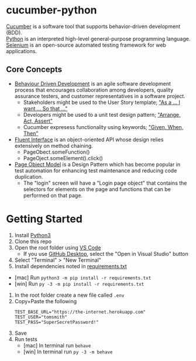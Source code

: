 # cucumber-python
[Cucumber](https://cucumber.io/) is a software tool that supports behavior-driven development (BDD). </br>
[Python](https://www.python.org/) is an interpreted high-level general-purpose programming language. </br>
[Selenium](https://selenium.dev) is an open-source automated testing framework for web applications.

## Core Concepts
* [Behaviour Driven Development](https://en.wikipedia.org/wiki/Behavior-driven_development) is an agile software development process that encourages collaboration among developers, quality assurance testers, and customer representatives in a software project.
  * Stakeholders might be used to the User Story template; ["As a … I want … So that …"](https://martinfowler.com/bliki/UserStory.html)
  * Developers might be used to a unit test design pattern; ["Arrange, Act, Assert"](http://wiki.c2.com/?ArrangeActAssert)
  * Cucumber expresess functionality using keywords; ["Given, When, Then"](https://en.wikipedia.org/wiki/Given-When-Then)
* [Fluent Interface](https://en.wikipedia.org/wiki/Fluent_interface) is an object-oriented API whose design relies extensively on method chaining.
  * PageObect.someFunction()
  * PageOject.someElement().click()
* [Page Object Model](https://www.selenium.dev/documentation/en/guidelines_and_recommendations/page_object_models/) is a Design Pattern which has become popular in test automation for enhancing test maintenance and reducing code duplication. </br>
  * The "login" screen will have a "Login page object" that contains the selectors for elements on the page and functions that can be performed on that page.

# Getting Started
1. Install [Python3](https://www.python.org/downloads/)
1. Clone this repo
1. Open the root folder using [VS Code](https://code.visualstudio.com/)
   * If you use [GitHub Desktop](https://desktop.github.com/), select the "Open in Visual Studio" button
1. Select "Terminal" > "New Terminal"
1.  Install dependencies noted in [requirements.txt](/requirements.txt)
   * [mac] Run `python3 -m pip install -r requirements.txt`
   * [win] Run `py -3 -m pip install -r requirements.txt`
1. In the root folder create a new file called `.env`
1. Copy+Paste the following
   ```
   TEST_BASE_URL="https://the-internet.herokuapp.com"
   TEST_USER="tomsmith"
   TEST_PASS="SuperSecretPassword!"
   ```
1. Save
1. Run tests
   * [mac] In terminal run `behave`
   * [win] In terminal run `py -3 -m behave`
